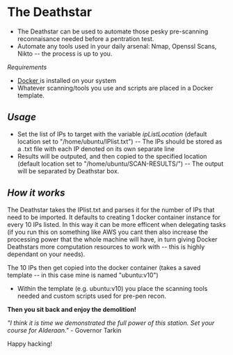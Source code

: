 
**The Deathstar**
==================

- The Deathstar can be used to automate those pesky pre-scanning reconnaisance needed before a pentration test. 
- Automate any tools used in your daily arsenal: Nmap, Openssl Scans, Nikto -- the process is up to you.

*Requirements*
- [Docker ](https://github.com/docker "Docker")is installed on your system
- Whatever scanning/tools you use and scripts are placed in a Docker template.

*Usage*
-----------

- Set the list of IPs to target with the variable *ipListLocation* (default location set to "/home/ubuntu/IPlist.txt")
-- The IPs should be stored as a .txt file with each IP denoted on its own separate line
- Results will be outputed, and then copied to the specified location (default location set to "/home/ubuntu/SCAN-RESULTS/")
-- The output will be separated by Deathstar box.

*How it works*
-----------------

The Deathstar takes the IPlist.txt and parses it for the number of IPs that need to be imported. It defaults to creating 1 docker container instance for every 10 IPs listed. In this way it can be more efficent when delegating tasks (if you run this on something like AWS you cant then also increase the processing power that the whole machine will have, in turn giving Docker Deathstars more computation resources to work with -- this is highly dependant on your needs). 

The 10 IPs then get copied into the docker container (takes a saved template -- in this case mine is named "ubuntu:v10")
- Within the template (e.g. ubuntu:v10) you place the scanning tools needed and custom scripts used for pre-pen recon.


**Then you sit back and enjoy the demolition!**

*"I think it is time we demonstrated the full power of this station. Set your course for Alderaan."*
\- Governor Tarkin

Happy hacking!
